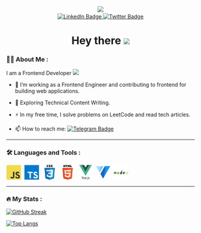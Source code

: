 <div id="header" align="center">
  <img src="https://media.giphy.com/media/L1R1tvI9svkIWwpVYr/giphy.gif" width="500"/>
  
  <div id="badges">
  <a href="https://www.linkedin.com/in/tatiana-lagodich-4a74291a4/">
    <img src="https://img.shields.io/badge/LinkedIn-blue?style=for-the-badge&logo=linkedin&logoColor=white" alt="LinkedIn Badge"/>
  </a>
  <a href="https://twitter.com/illbeabug">
    <img src="https://img.shields.io/badge/Twitter-blue?style=for-the-badge&logo=twitter&logoColor=white" alt="Twitter Badge"/>
  </a>
<!--  <a href="https://instagram.com/tanyalagodich">
    <img src="https://img.shields.io/badge/Instagram-blue?style=for-the-badge&logo=instagram&logoColor=white" alt="Instagram Badge"/>
  </a> -->
  
  <h1>
    Hey there
    <img src="https://media.giphy.com/media/hvRJCLFzcasrR4ia7z/giphy.gif" width="30px"/>
  </h1>
</div>

</div>


### :woman_technologist: About Me :
I am a Frontend Developer <img src="https://media.giphy.com/media/WUlplcMpOCEmTGBtBW/giphy.gif" width="30">

- :telescope: I’m working as a Frontend Engineer and contributing to frontend for building web applications.

- :seedling: Exploring Technical Content Writing.

- :zap: In my free time, I solve problems on LeetCode and read tech articles.

- :mailbox: How to reach me: [![Telegram Badge](https://img.shields.io/badge/-telegram-blue?style=flat&logo=Telegram&logoColor=white)](https://t.me/tanyalagodich)

---

### :hammer_and_wrench: Languages and Tools :
<div>
  <img src="https://github.com/devicons/devicon/blob/master/icons/javascript/javascript-original.svg" title="JavaScript" alt="JavaScript" width="40" height="40"/>&nbsp;
   <img src="https://github.com/devicons/devicon/blob/master/icons/typescript/typescript-original.svg" title="TypeScript" alt="TypeScript" width="40" height="40"/>&nbsp;
  <img src="https://github.com/devicons/devicon/blob/master/icons/css3/css3-original-wordmark.svg" title="CSS3" alt="CSS3" width="40" height="40"/>&nbsp;
  <img src="https://github.com/devicons/devicon/blob/master/icons/html5/html5-original-wordmark.svg" title="HTML5" alt="HTML5" width="40" height="40"/>&nbsp;
  <img src="https://github.com/devicons/devicon/blob/master/icons/vuejs/vuejs-original-wordmark.svg" title="VueJS" alt="VueJS" width="40" height="40"/>&nbsp;
  <img src="https://github.com/devicons/devicon/blob/master/icons/vuetify/vuetify-original.svg" title="Vuetify" alt="Vuetify" width="40" height="40"/>&nbsp;
  <img src="https://github.com/devicons/devicon/blob/master/icons/nodejs/nodejs-original-wordmark.svg" title="NodeJS" alt="NodeJS" width="40" height="40"/>&nbsp;
</div>


---

### :fire: My Stats :
[![GitHub Streak](http://github-readme-streak-stats.herokuapp.com?user=TanyaLagodich&theme=dark&background=000000)](https://git.io/streak-stats)

[![Top Langs](https://github-readme-stats.vercel.app/api/top-langs/?username=TanyaLagodich&layout=compact&theme=vision-friendly-dark)](https://github.com/anuraghazra/github-readme-stats)

<!--
**TanyaLagodich/TanyaLagodich** is a ✨ _special_ ✨ repository because its `README.md` (this file) appears on your GitHub profile.

Here are some ideas to get you started:

- 🔭 I’m currently working on ...
- 🌱 I’m currently learning ...
- 👯 I’m looking to collaborate on ...
- 🤔 I’m looking for help with ...
- 💬 Ask me about ...
- 📫 How to reach me: ...
- 😄 Pronouns: ...
- ⚡ Fun fact: ...
-->
